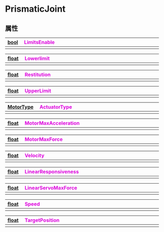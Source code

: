 # PrismaticJoint

## 属性

|<div style="width:700px">[bool](/Api/DataType/Bool.md) &emsp;<font color="dd00dd">LimitsEnable</font></div>|
|:---|
||

|<div style="width:700px">[float](/Api/DataType/Number.md) &emsp;<font color="dd00dd">Lowerlimit</font></div>|
|:---|
||

|<div style="width:700px">[float](/Api/DataType/Number.md) &emsp;<font color="dd00dd">Restitution</font></div>|
|:---|
||

|<div style="width:700px">[float](/Api/DataType/Number.md) &emsp;<font color="dd00dd">UpperLimit</font></div>|
|:---|
||

|<div style="width:700px">[MotorType](/Api/Enums/MotorType.md) &emsp;<font color="dd00dd">ActuatorType</font></div>|
|:---|
||

|<div style="width:700px">[float](/Api/DataType/Number.md) &emsp;<font color="dd00dd">MotorMaxAcceleration</font></div>|
|:---|
||

|<div style="width:700px">[float](/Api/DataType/Number.md) &emsp;<font color="dd00dd">MotorMaxForce</font></div>|
|:---|
||

|<div style="width:700px">[float](/Api/DataType/Number.md) &emsp;<font color="dd00dd">Velocity</font></div>|
|:---|
||

|<div style="width:700px">[float](/Api/DataType/Number.md) &emsp;<font color="dd00dd">LinearResponsiveness</font></div>|
|:---|
||

|<div style="width:700px">[float](/Api/DataType/Number.md) &emsp;<font color="dd00dd">LinearServoMaxForce</font></div>|
|:---|
||

|<div style="width:700px">[float](/Api/DataType/Number.md) &emsp;<font color="dd00dd">Speed</font></div>|
|:---|
||

|<div style="width:700px">[float](/Api/DataType/Number.md) &emsp;<font color="dd00dd">TargetPosition</font></div>|
|:---|
||

